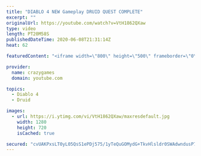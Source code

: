 ```yaml
---
title: "DIABLO 4 NEW Gameplay DRUID QUEST COMPLETE"
excerpt: ""
originalUrl: https://youtube.com/watch?v=VtH1862QXaw
type: video
length: PT20M58S
publishedDateTime: 2020-06-08T21:31:14Z
heat: 62

featuredContent: "<iframe width=\"800\" height=\"500\" frameborder=\"0\" src=\"https://www.youtube.com/embed/VtH1862QXaw\" allow=\"accelerometer; autoplay; encrypted-media; gyroscope; picture-in-picture\" allowfullscreen></iframe>"

provider:
  name: crazygames
  domain: youtube.com

topics:
  - Diablo 4
  - Druid

images:
  - url: https://i.ytimg.com/vi/VtH1862QXaw/maxresdefault.jpg
    width: 1280
    height: 720
    isCached: true

secured: "cvUAKPxsLT0yL05QsS1ePDj575/1yTeQuGOMydG+TkvHlsldr0SWAdwndusP7qN5qTndGIg9Yv6Em+XyLa4KQ4wkRqzEaZweKk2MsQMmCZRbN58zkEP+45rUWvIkWGyz25gQ+hoTby/wTT9IbAb56ilUMM+itAwTXPC3dH2Gye/TmpfP9q/t+hGXXeZFAT7W6jrQzKAMtfBIISdu9aqWfSYEZJYROAj9s2CHBO9IeG9qtGouKb/W62VyekCqPmNz5wLVLVBeN0Qq3mFpH3Ta6iMSav8xJo2iAdFhyD1kymWpTgoyOoKkuiFgD0EP0ZIrxtmqrlY1dFriP1fCF+0u+7/hz6AvxYxCvvClieCaJP04WFmOqB2nAU6Ax/VKPSr89ooS2J7tEaejhnICCi5/fALZcuJwd9IX6Nw03OunkaA=;wo9VEPs2czfhIewzDPDP9w=="
---
```


